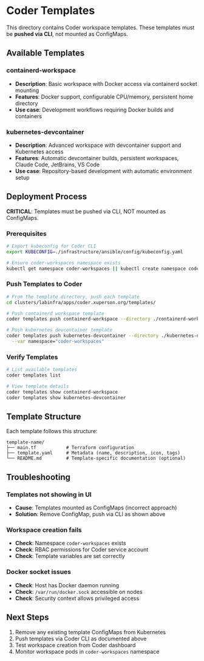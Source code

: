 # Coder Templates

This directory contains Coder workspace templates. These templates must be **pushed via CLI**, not mounted as ConfigMaps.

## Available Templates

### containerd-workspace
- **Description**: Basic workspace with Docker access via containerd socket mounting
- **Features**: Docker support, configurable CPU/memory, persistent home directory
- **Use case**: Development workflows requiring Docker builds and containers

### kubernetes-devcontainer  
- **Description**: Advanced workspace with devcontainer support and Kubernetes access
- **Features**: Automatic devcontainer builds, persistent workspaces, Claude Code, JetBrains, VS Code
- **Use case**: Repository-based development with automatic environment setup

## Deployment Process

**CRITICAL**: Templates must be pushed via CLI, NOT mounted as ConfigMaps.

### Prerequisites
```bash
# Export kubeconfig for Coder CLI
export KUBECONFIG=./infrastructure/ansible/config/kubeconfig.yaml

# Ensure coder-workspaces namespace exists
kubectl get namespace coder-workspaces || kubectl create namespace coder-workspaces
```

### Push Templates to Coder

```bash
# From the template directory, push each template
cd clusters/labinfra/apps/coder.xuperson.org/templates/

# Push containerd workspace template
coder templates push containerd-workspace --directory ./containerd-workspace

# Push kubernetes devcontainer template  
coder templates push kubernetes-devcontainer --directory ./kubernetes-devcontainer \
  --var namespace="coder-workspaces"
```

### Verify Templates
```bash
# List available templates
coder templates list

# View template details
coder templates show containerd-workspace
coder templates show kubernetes-devcontainer
```

## Template Structure

Each template follows this structure:
```
template-name/
├── main.tf           # Terraform configuration
├── template.yaml     # Metadata (name, description, icon, tags)
└── README.md         # Template-specific documentation (optional)
```

## Troubleshooting

### Templates not showing in UI
- **Cause**: Templates mounted as ConfigMaps (incorrect approach)
- **Solution**: Remove ConfigMap, push via CLI as shown above

### Workspace creation fails
- **Check**: Namespace `coder-workspaces` exists
- **Check**: RBAC permissions for Coder service account
- **Check**: Template variables are set correctly

### Docker socket issues
- **Check**: Host has Docker daemon running
- **Check**: `/var/run/docker.sock` accessible on nodes
- **Check**: Security context allows privileged access

## Next Steps

1. Remove any existing template ConfigMaps from Kubernetes
2. Push templates via Coder CLI as documented above
3. Test workspace creation from Coder dashboard
4. Monitor workspace pods in `coder-workspaces` namespace